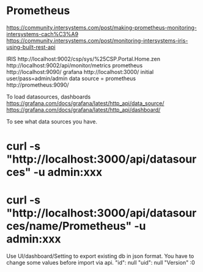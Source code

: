# Prometheus

https://community.intersystems.com/post/making-prometheus-monitoring-intersystems-cach%C3%A9
https://community.intersystems.com/post/monitoring-intersystems-iris-using-built-rest-api


IRIS
http://localhost:9002/csp/sys/%25CSP.Portal.Home.zen
http://localhost:9002/api/monitor/metrics
prometheus
http://localhost:9090/
grafana
http://localhost:3000/
 initial user/pass=admin/admin 
 data source = prometheus http://prometheus:9090/


To load datasources, dashboards
https://grafana.com/docs/grafana/latest/http_api/data_source/
https://grafana.com/docs/grafana/latest/http_api/dashboard/


To see what data sources you have.
# curl -s "http://localhost:3000/api/datasources" -u admin:xxx
# curl -s "http://localhost:3000/api/datasources/name/Prometheus" -u admin:xxx

Use UI/dashboard/Setting to export existing db in json format. 
You have to change some values before import via api.
"id": null
"uid": null
"Version" :0